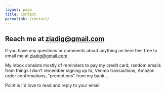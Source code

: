```yaml
---
layout: page
title: Contact
permalink: /contact/
---
```

## Reach me at ziadig@gmail.com

If you have any questions or comments about anything on here feel free to email me at [ziadig@gmail.com](mailto:ziadig+wd@gmail.com).

My inbox consists mostly of reminders to pay my credit card, random emails from things I don't remember signing up to, Venmo transactions, Amazon order confirmations, "promotions" from my bank...

Point is I'd love to read and reply to your email.
